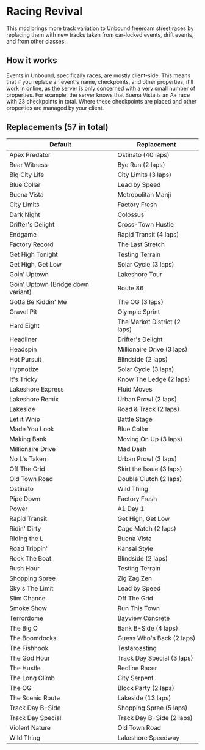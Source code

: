 # Racing Revival

This mod brings more track variation to Unbound freeroam street races by
replacing them with new tracks taken from car-locked events, drift events, and
from other classes.

## How it works

Events in Unbound, specifically races, are mostly client-side. This means that
if you replace an event's name, checkpoints, and other properties, it'll work in
online, as the server is only concerned with a very small number of properties.
For example, the server knows that Buena Vista is an A+ race with 23 checkpoints
in total. Where these checkpoints are placed and other properties are managed by
your client.

## Replacements (57 in total)

| Default                            | Replacement                  |
| ---------------------------------- | ---------------------------- |
| Apex Predator                      | Ostinato (40 laps)           |
| Bear Witness                       | Bye Run (2 laps)             |
| Big City Life                      | City Limits (3 laps)         |
| Blue Collar                        | Lead by Speed                |
| Buena Vista                        | Metropolitan Manji           |
| City Limits                        | Factory Fresh                |
| Dark Night                         | Colossus                     |
| Drifter's Delight                  | Cross-Town Hustle            |
| Endgame                            | Rapid Transit (4 laps)       |
| Factory Record                     | The Last Stretch             |
| Get High Tonight                   | Testing Terrain              |
| Get High, Get Low                  | Solar Cycle (3 laps)         |
| Goin' Uptown                       | Lakeshore Tour               |
| Goin' Uptown (Bridge down variant) | Route 86                     |
| Gotta Be Kiddin' Me                | The OG (3 laps)              |
| Gravel Pit                         | Olympic Sprint               |
| Hard Eight                         | The Market District (2 laps) |
| Headliner                          | Drifter's Delight            |
| Headspin                           | Millionaire Drive (3 laps)   |
| Hot Pursuit                        | Blindside (2 laps)           |
| Hypnotize                          | Solar Cycle (3 laps)         |
| It's Tricky                        | Know The Ledge (2 laps)      |
| Lakeshore Express                  | Fluid Moves                  |
| Lakeshore Remix                    | Urban Prowl (2 laps)         |
| Lakeside                           | Road & Track (2 laps)        |
| Let it Whip                        | Battle Stage                 |
| Made You Look                      | Blue Collar                  |
| Making Bank                        | Moving On Up (3 laps)        |
| Millionaire Drive                  | Mad Dash                     |
| No L's Taken                       | Urban Prowl (3 laps)         |
| Off The Grid                       | Skirt the Issue (3 laps)     |
| Old Town Road                      | Double Clutch (2 laps)       |
| Ostinato                           | Wild Thing                   |
| Pipe Down                          | Factory Fresh                |
| Power                              | A1 Day 1                     |
| Rapid Transit                      | Get High, Get Low            |
| Ridin' Dirty                       | Cage Match (2 laps)          |
| Riding the L                       | Buena Vista                  |
| Road Trippin'                      | Kansai Style                 |
| Rock The Boat                      | Blindside (2 laps)           |
| Rush Hour                          | Testing Terrain              |
| Shopping Spree                     | Zig Zag Zen                  |
| Sky's The Limit                    | Lead by Speed                |
| Slim Chance                        | Off The Grid                 |
| Smoke Show                         | Run This Town                |
| Terrordome                         | Bayview Concrete             |
| The Big O                          | Bank B-Side (4 laps)         |
| The Boomdocks                      | Guess Who's Back (2 laps)    |
| The Fishhook                       | Testaroasting                |
| The God Hour                       | Track Day Special (3 laps)   |
| The Hustle                         | Redline Racer                |
| The Long Climb                     | City Serpent                 |
| The OG                             | Block Party (2 laps)         |
| The Scenic Route                   | Lakeside (13 laps)           |
| Track Day B-Side                   | Shopping Spree (5 laps)      |
| Track Day Special                  | Track Day B-Side (2 laps)    |
| Violent Nature                     | Old Town Road                |
| Wild Thing                         | Lakeshore Speedway           |
